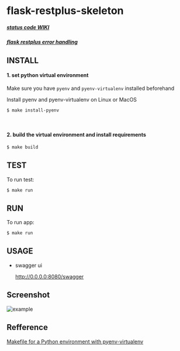 # flask-restplus-skeleton


##### [status code WIKI](https://ko.wikipedia.org/wiki/HTTP_%EC%83%81%ED%83%9C_%EC%BD%94%EB%93%9C#3xx_(%EB%A6%AC%EB%8B%A4%EC%9D%B4%EB%A0%89%EC%85%98_%EC%99%84%EB%A3%8C))
##### [flask restplus error handling](https://flask-restplus.readthedocs.io/en/stable/errors.html)





## INSTALL

#### 1. set python virtual environment

Make sure you have `pyenv` and `pyenv-virtualenv` installed beforehand

Install pyenv and pyenv-virtualenv on Linux or MacOS
```bash
$ make install-pyenv
```

<br>

#### 2. build the virtual environment and install requirements

```bash
$ make build
```


## TEST
To run test:

```bash
$ make run
```
## RUN

To run app:

```bash
$ make run
```



## USAGE

- swagger ui

    http://0.0.0.0:8080/swagger





## Screenshot

  ![example](https://user-images.githubusercontent.com/22663614/105568697-ce19ec80-5d7e-11eb-86f5-afe399746314.png)


  


## Refference
[Makefile for a Python environment with pyenv-virtualenv](https://gist.github.com/genyrosk/2a6e893ee72fa2737a6df243f6520a6d)
